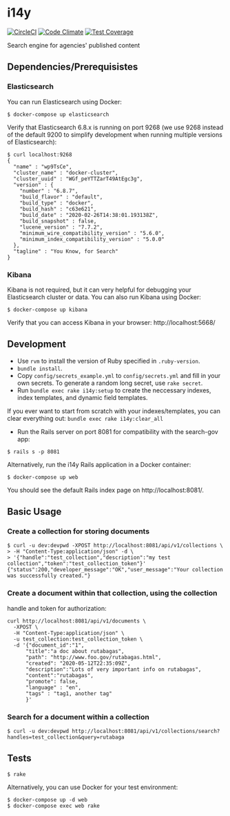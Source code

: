 i14y
====

[![CircleCI](https://circleci.com/gh/GSA/i14y.svg?style=shield)](https://circleci.com/gh/GSA/i14y)
[![Code Climate](https://codeclimate.com/github/GSA/i14y/badges/gpa.svg)](https://codeclimate.com/github/GSA/i14y)
[![Test Coverage](https://codeclimate.com/github/GSA/i14y/badges/coverage.svg)](https://codeclimate.com/github/GSA/i14y)

Search engine for agencies' published content

## Dependencies/Prerequisistes

### Elasticsearch

You can run Elasticsearch using Docker:
```
$ docker-compose up elasticsearch
```

Verify that Elasticsearch 6.8.x is running on port 9268 (we use 9268
instead of the default 9200 to simplify development when running
multiple versions of Elasticsearch):
```
$ curl localhost:9268
{
  "name" : "wp9TsCe",
  "cluster_name" : "docker-cluster",
  "cluster_uuid" : "WGf_peYTTZarT49AtEgc3g",
  "version" : {
    "number" : "6.8.7",
    "build_flavor" : "default",
    "build_type" : "docker",
    "build_hash" : "c63e621",
    "build_date" : "2020-02-26T14:38:01.193138Z",
    "build_snapshot" : false,
    "lucene_version" : "7.7.2",
    "minimum_wire_compatibility_version" : "5.6.0",
    "minimum_index_compatibility_version" : "5.0.0"
  },
  "tagline" : "You Know, for Search"
}
```

### Kibana

Kibana is not required, but it can very helpful for debugging your Elasticsearch cluster or data.
You can also run Kibana using Docker:
```
$ docker-compose up kibana
```
Verify that you can access Kibana in your browser:
http://localhost:5668/

## Development

- Use `rvm` to install the version of Ruby specified in `.ruby-version`.
- `bundle install`.
- Copy `config/secrets_example.yml` to `config/secrets.yml` and fill in your own secrets. To generate a random long secret, use `rake secret`.
- Run `bundle exec rake i14y:setup` to create the neccessary indexes, index templates, and dynamic field templates.

If you ever want to start from scratch with your indexes/templates, you can clear everything out:
`bundle exec rake i14y:clear_all`

- Run the Rails server on port 8081 for compatibility with the
  search-gov app:
```
$ rails s -p 8081
```

Alternatively, run the i14y Rails application in a Docker container:
```
$ docker-compose up web
```
You should see the default Rails index page on http://localhost:8081/.

## Basic Usage

### Create a collection for storing documents
```
$ curl -u dev:devpwd -XPOST http://localhost:8081/api/v1/collections \
> -H "Content-Type:application/json" -d \
> '{"handle":"test_collection","description":"my test collection","token":"test_collection_token"}'
{"status":200,"developer_message":"OK","user_message":"Your collection was successfully created."}
```

### Create a document within that collection, using the collection
handle and token for authorization:
```
curl http://localhost:8081/api/v1/documents \
  -XPOST \
  -H "Content-Type:application/json" \
  -u test_collection:test_collection_token \
  -d '{"document_id":"1",
      "title":"a doc about rutabagas",
      "path": "http://www.foo.gov/rutabagas.html",
      "created": "2020-05-12T22:35:09Z",
      "description":"Lots of very important info on rutabagas",
      "content":"rutabagas",
      "promote": false,
      "language" : "en",
      "tags" : "tag1, another tag"
      }'
```

### Search for a document within a collection
```
$ curl -u dev:devpwd http://localhost:8081/api/v1/collections/search?handles=test_collection&query=rutabaga
```

## Tests

`$ rake`

Alternatively, you can use Docker for your test environment:
```
$ docker-compose up -d web
$ docker-compose exec web rake
```
